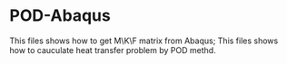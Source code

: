 # POD-Abaqus

This files shows how to get M\K\F matrix from Abaqus;
This files shows how to cauculate heat transfer problem by POD methd.

